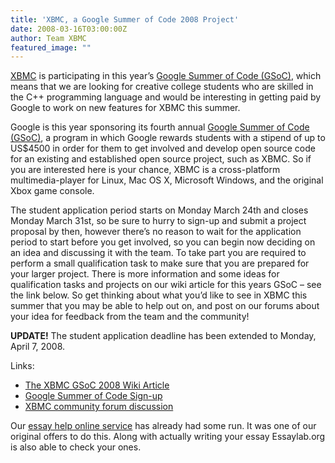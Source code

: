 ```yaml
---
title: 'XBMC, a Google Summer of Code 2008 Project'
date: 2008-03-16T03:00:00Z
author: Team XBMC
featured_image: ""
---
```

[XBMC](https://kodi.wiki/view/Main_Page) is participating in this year’s [Google Summer of Code (GSoC)](https://developers.google.com/open-source/gsoc/2008/?csw=1), which means that we are looking for creative college students who are skilled in the C++ programming language and would be interesting in getting paid by Google to work on new features for XBMC this summer.

 Google is this year sponsoring its fourth annual [Google Summer of Code (GSoC)](https://developers.google.com/open-source/gsoc/2008/?csw=1), a program in which Google rewards students with a stipend of up to US$4500 in order for them to get involved and develop open source code for an existing and established open source project, such as XBMC. So if you are interested here is your chance, XBMC is a cross-platform multimedia-player for Linux, Mac OS X, Microsoft Windows, and the original Xbox game console.

 The student application period starts on Monday March 24th and closes Monday March 31st, so be sure to hurry to sign-up and submit a project proposal by then, however there’s no reason to wait for the application period to start before you get involved, so you can begin now deciding on an idea and discussing it with the team. To take part you are required to perform a small qualification task to make sure that you are prepared for your larger project. There is more information and some ideas for qualification tasks and projects on our wiki article for this years GSoC – see the link below. So get thinking about what you’d like to see in XBMC this summer that you may be able to help out on, and post on our forums about your idea for feedback from the team and the community!

 **UPDATE!** The student application deadline has been extended to Monday, April 7, 2008.

 Links:  
 - [The XBMC GSoC 2008 Wiki Article](https://kodi.wiki/view/Google_Summer_of_Code_2008)  
 - [Google Summer of Code Sign-up](http://code.google.com/soc/2008/student_step1.html)  
 - [XBMC community forum discussion](https://forum.kodi.tv/showthread.php?tid=31986)

 Our [essay help online service](https://essaylab.org/) has already had some run. It was one of our original offers to do this. Along with actually writing your essay Essaylab.org is also able to check your ones.

 
